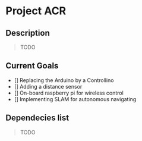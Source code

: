 # Project ACR

## Description

> TODO

## Current Goals

- [] Replacing the Arduino by a Controllino
- [] Adding a distance sensor
- [] On-board raspberry pi for wireless control
- [] Implementing SLAM for autonomous navigating

## Dependecies list

> TODO

